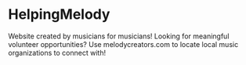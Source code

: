 # HelpingMelody
Website created by musicians for musicians! Looking for meaningful volunteer opportunities? Use melodycreators.com to locate local music organizations to connect with!



